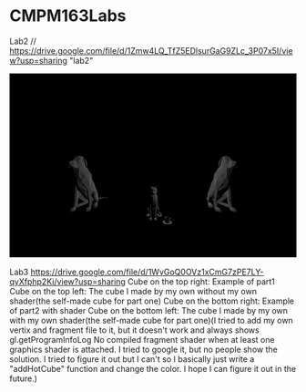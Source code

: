# CMPM163Labs
Lab2 // https://drive.google.com/file/d/1Zmw4LQ_TfZ5EDlsurGaG9ZLc_3P07x5I/view?usp=sharing  "lab2"

![](Lab2/Scence.png)

Lab3  https://drive.google.com/file/d/1WvGoQ0OVz1xCmG7zPE7LY-qyXfphp2Ki/view?usp=sharing
    Cube on the top right: Example of part1
    Cube on the top left: The cube I made by my own without my own shader(the self-made cube for part one)
    Cube on the bottom right: Example of part2 with shader
    Cube on the bottom left: The cube I made by my own with my own shader(the self-made cube for part one)(I tried to add my own vertix and fragment file to it, but it doesn't work and always shows gl.getProgramInfoLog No compiled fragment shader when at least one graphics shader is attached. I tried to google it, but no people show the solution. I tried to figure it out but I can't so I basically just write a "addHotCube" function and change the color. I hope I can figure it out in the future.)
